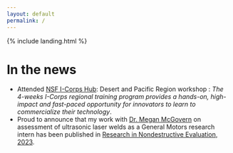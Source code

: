 ```yaml
---
layout: default
permalink: /
---
```


{% include landing.html %}

# In the news

* Attended [NSF I-Corps Hub](https://desertpacificicorps.org): Desert and Pacific Region workshop : *The 4-weeks I-Corps regional training program provides a hands-on, high-impact and fast-paced opportunity for innovators to learn to commercialize their technology*. 
* Proud to announce that my work with [Dr. Megan McGovern](https://scholar.google.com/citations?user=nat2K_kAAAAJ&hl=en) on assessment of ultrasonic laser welds as a General Motors research intern has been published in [Research in Nondestructive Evaluation, 2023](https://doi.org/10.1080/09349847.2023.2195369).  
